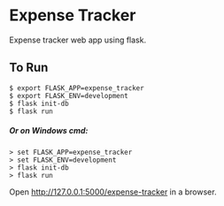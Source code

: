 # Expense Tracker
Expense tracker web app using flask.

## To Run
    $ export FLASK_APP=expense_tracker
    $ export FLASK_ENV=development
    $ flask init-db
    $ flask run

##### Or on Windows cmd:
    > set FLASK_APP=expense_tracker
    > set FLASK_ENV=development
    > flask init-db
    > flask run

Open http://127.0.0.1:5000/expense-tracker in a browser.

